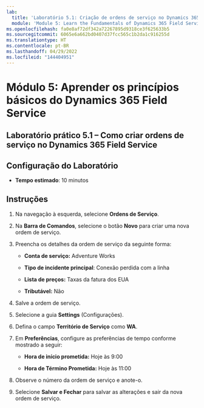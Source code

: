 ```yaml
---
lab:
  title: 'Laboratório 5.1: Criação de ordens de serviço no Dynamics 365 Field Service'
  module: 'Module 5: Learn the Fundamentals of Dynamics 365 Field Service'
ms.openlocfilehash: fa0e8af72df342a72267895d9318ce3f625633b5
ms.sourcegitcommit: 6065e6a662bd0407d37fcc565c1b2da1c916255d
ms.translationtype: HT
ms.contentlocale: pt-BR
ms.lasthandoff: 04/29/2022
ms.locfileid: "144404951"
---
```

<a name="module-5-learn-the-fundamentals-of-dynamics-365-field-service"></a>Módulo 5: Aprender os princípios básicos do Dynamics 365 Field Service
========================

## <a name="practice-lab-51---creating-work-orders-in-dynamics-365-field-service"></a>Laboratório prático 5.1 – Como criar ordens de serviço no Dynamics 365 Field Service

## <a name="lab-setup"></a>Configuração do Laboratório

  - **Tempo estimado**: 10 minutos

## <a name="instructions"></a>Instruções

1. Na navegação à esquerda, selecione **Ordens de Serviço**.

2. Na **Barra de Comandos**, selecione o botão **Novo** para criar uma nova ordem de serviço.

3. Preencha os detalhes da ordem de serviço da seguinte forma:

    - **Conta de serviço:** Adventure Works

    - **Tipo de incidente principal**: Conexão perdida com a linha

    - **Lista de preços:** Taxas da fatura dos EUA

    - **Tributável:** Não

4. Salve a ordem de serviço.

4. Selecione a guia **Settings** (Configurações).

5. Defina o campo **Território de Serviço** como **WA**. 

6. Em **Preferências**, configure as preferências de tempo conforme mostrado a seguir:

    - **Hora de início prometida:** Hoje às 9:00

    - **Hora de Término Prometida:** Hoje às 11:00

7. Observe o número da ordem de serviço e anote-o. 

8. Selecione **Salvar e Fechar** para salvar as alterações e sair da nova ordem de serviço.
